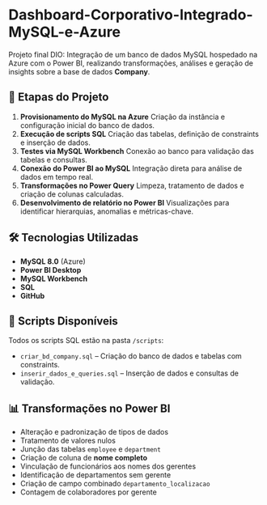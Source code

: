 # Dashboard-Corporativo-Integrado-MySQL-e-Azure

Projeto final DIO: Integração de um banco de dados MySQL hospedado na Azure com o Power BI, realizando transformações, análises e geração de insights sobre a base de dados **Company**.

## 🚀 Etapas do Projeto

1. **Provisionamento do MySQL na Azure**
   Criação da instância e configuração inicial do banco de dados.
2. **Execução de scripts SQL**
   Criação das tabelas, definição de constraints e inserção de dados.
3. **Testes via MySQL Workbench**
   Conexão ao banco para validação das tabelas e consultas.
4. **Conexão do Power BI ao MySQL**
   Integração direta para análise de dados em tempo real.
5. **Transformações no Power Query**
   Limpeza, tratamento de dados e criação de colunas calculadas.
6. **Desenvolvimento de relatório no Power BI**
   Visualizações para identificar hierarquias, anomalias e métricas-chave.

## 🛠️ Tecnologias Utilizadas

* **MySQL 8.0** (Azure)
* **Power BI Desktop**
* **MySQL Workbench**
* **SQL**
* **GitHub**

## 🧩 Scripts Disponíveis

Todos os scripts SQL estão na pasta `/scripts`:

* `criar_bd_company.sql` – Criação do banco de dados e tabelas com constraints.
* `inserir_dados_e_queries.sql` – Inserção de dados e consultas de validação.

## 📊 Transformações no Power BI

* Alteração e padronização de tipos de dados
* Tratamento de valores nulos
* Junção das tabelas `employee` e `department`
* Criação de coluna de **nome completo**
* Vinculação de funcionários aos nomes dos gerentes
* Identificação de departamentos sem gerente
* Criação de campo combinado `departamento_localizacao`
* Contagem de colaboradores por gerente
